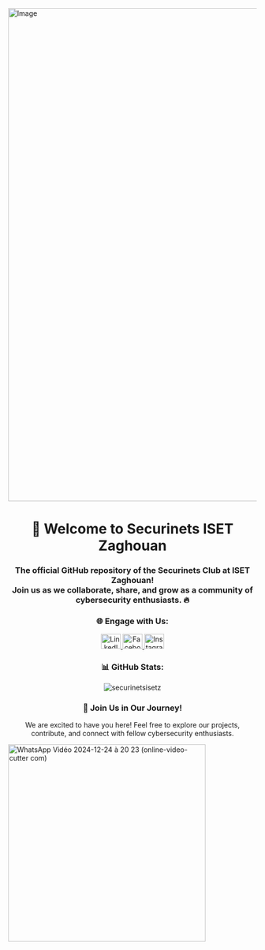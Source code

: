 <a href="https://imgur.com/VzIlOw9" target="_blank">

<img src="https://i.imgur.com/VzIlOw9.jpg" alt="Image" style="display: inline-block; width: 1000px; height: auto;">

</a> 

<h1 align="center">👋 Welcome to Securinets ISET Zaghouan</h1>
<h3 align="center">The official GitHub repository of the Securinets Club at ISET Zaghouan! <br> Join us as we collaborate, share, and grow as a community of cybersecurity enthusiasts. 🔥</h3>

<h3 align="center">🌐 Engage with Us:</h3>
<p align="center">
  <a href="https://linkedin.com/company/securinets-iset-zaghouan" target="_blank">
    <img src="https://raw.githubusercontent.com/rahuldkjain/github-profile-readme-generator/master/src/images/icons/Social/linked-in-alt.svg" alt="LinkedIn" height="30" width="40" />
  </a>
  <a href="https://www.facebook.com/SecuriNets.ZG" target="_blank">
    <img src="https://raw.githubusercontent.com/rahuldkjain/github-profile-readme-generator/master/src/images/icons/Social/facebook.svg" alt="Facebook" height="30" width="40" />
  </a>
  <a href="https://www.instagram.com/securinets_iset_zaghouan" target="_blank">
    <img src="https://raw.githubusercontent.com/rahuldkjain/github-profile-readme-generator/master/src/images/icons/Social/instagram.svg" alt="Instagram" height="30" width="40" />
  </a>
</p>

<h3 align="center">📊 GitHub Stats:</h3>
<p align="center">
  <img src="https://github-readme-stats.vercel.app/api?username=securinetsisetz&show_icons=true&locale=en" alt="securinetsisetz" />
</p>

<h3 align="center">🚀 Join Us in Our Journey!</h3>
<p align="center">We are excited to have you here! Feel free to explore our projects, contribute, and connect with fellow cybersecurity enthusiasts.</p>
  <img src="https://github.com/user-attachments/assets/538e2be0-fe0a-4ff4-9b09-20fca52f41fd" alt="WhatsApp Vidéo 2024-12-24 à 20 23 (online-video-cutter com)" style="display: inline-block; width: 400px; height: auto; margin:0 auto;"> 
